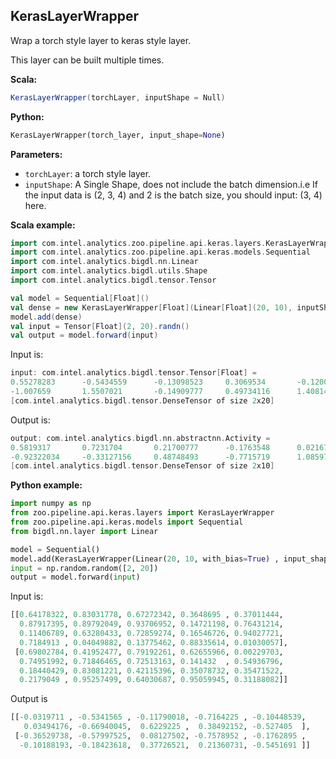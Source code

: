 ## **KerasLayerWrapper**
Wrap a torch style layer to keras style layer.

This layer can be built multiple times.

**Scala:**
```scala
KerasLayerWrapper(torchLayer, inputShape = Null)
```
**Python:**
```python
KerasLayerWrapper(torch_layer, input_shape=None)
```

**Parameters:**

* `torchLayer`: a torch style layer.
* `inputShape`: A Single Shape, does not include the batch dimension.i.e If the input data is (2, 3, 4) and 2 is the batch size, you should input: (3, 4) here.

**Scala example:**
```scala
import com.intel.analytics.zoo.pipeline.api.keras.layers.KerasLayerWrapper
import com.intel.analytics.zoo.pipeline.api.keras.models.Sequential
import com.intel.analytics.bigdl.nn.Linear
import com.intel.analytics.bigdl.utils.Shape
import com.intel.analytics.bigdl.tensor.Tensor

val model = Sequential[Float]()
val dense = new KerasLayerWrapper[Float](Linear[Float](20, 10), inputShape = Shape(20))
model.add(dense)
val input = Tensor[Float](2, 20).randn()
val output = model.forward(input)
```
Input is:
```scala
input: com.intel.analytics.bigdl.tensor.Tensor[Float] =
0.55278283      -0.5434559      -0.13098523     0.3069534       -0.12007129     0.031956512     -0.019634819    -0.09178751     -1.2957728      1.3516346      1.3507701       -0.93318635     -1.1111038      1.0057137       0.093072094     0.16315712      -0.18079235     0.80998576      0.6703253     0.21223836
-1.007659       1.5507021       -0.14909777     0.49734116      1.4081444       0.1438721       1.7318599       -1.3321369      -0.6123855      0.43861434     0.9198252       1.1758715       -0.5824179      -0.90594006     -0.33974242     -0.58157283     1.3687168       -2.160458       -0.18854974   0.4541929
[com.intel.analytics.bigdl.tensor.DenseTensor of size 2x20]
```
Output is:
```scala
output: com.intel.analytics.bigdl.nn.abstractnn.Activity =
0.5819317       0.7231704       0.21700777      -0.1763548      0.02167879      0.19229038      0.7264892       -0.7566038      -0.8883222      0.47539598
-0.92322034     -0.33127156     0.48748493      -0.7715719      1.0859711       0.5226875       -0.6108173      -0.29417562     0.75702786      0.009688854
[com.intel.analytics.bigdl.tensor.DenseTensor of size 2x10]
```

**Python example:**
```python
import numpy as np
from zoo.pipeline.api.keras.layers import KerasLayerWrapper
from zoo.pipeline.api.keras.models import Sequential
from bigdl.nn.layer import Linear

model = Sequential()
model.add(KerasLayerWrapper(Linear(20, 10, with_bias=True) , input_shape=(20, )))
input = np.random.random([2, 20])
output = model.forward(input)
```
Input is:
```python
[[0.64178322, 0.83031778, 0.67272342, 0.3648695 , 0.37011444,
  0.87917395, 0.89792049, 0.93706952, 0.14721198, 0.76431214,
  0.11406789, 0.63280433, 0.72859274, 0.16546726, 0.94027721,
  0.7184913 , 0.04049882, 0.13775462, 0.88335614, 0.01030057],
 [0.69802784, 0.41952477, 0.79192261, 0.62655966, 0.00229703,
  0.74951992, 0.71846465, 0.72513163, 0.141432  , 0.54936796,
  0.18440429, 0.83081221, 0.42115396, 0.35078732, 0.35471522,
  0.2179049 , 0.95257499, 0.64030687, 0.95059945, 0.31188082]]
```
Output is
```python
[[-0.0319711 , -0.5341565 , -0.11790018, -0.7164225 , -0.10448539,
   0.03494176, -0.66940045,  0.6229225 ,  0.38492152, -0.527405  ],
 [-0.36529738, -0.57997525,  0.08127502, -0.7578952 , -0.1762895 ,
  -0.10188193, -0.18423618,  0.37726521,  0.21360731, -0.5451691 ]]
```
